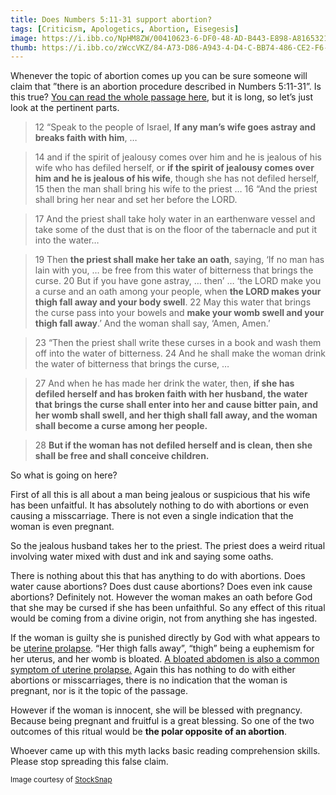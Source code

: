```yaml
---
title: Does Numbers 5:11-31 support abortion?
tags: [Criticism, Apologetics, Abortion, Eisegesis]
image: https://i.ibb.co/NpHM8ZW/00410623-6-DF0-48-AD-B443-E898-A8165321.jpg
thumb: https://i.ibb.co/zWccVKZ/84-A73-D86-A943-4-D4-C-BB74-486-CE2-F6-E5-D9.jpg
---
```

Whenever the topic of abortion comes up you can be sure someone will claim that ”there is an abortion procedure described in Numbers 5:11-31”. Is this true? [You can read the whole passage here](https://biblehub.com/bsb/numbers/5.htm), but it is long, so let’s just look at the pertinent parts.

> 12 “Speak to the people of Israel, **If any man’s wife goes astray and breaks faith with him**, …

> 14 and if the spirit of jealousy comes over him and he is jealous of his wife who has defiled herself, or **if the spirit of jealousy comes over him and he is jealous of his wife**, though she has not defiled herself, 15 then the man shall bring his wife to the priest … 16 “And the priest shall bring her near and set her before the LORD.

> 17 And the priest shall take holy water in an earthenware vessel and take some of the dust that is on the floor of the tabernacle and put it into the water…

> 19 Then **the priest shall make her take an oath**, saying, ‘If no man has lain with you, … be free from this water of bitterness that brings the curse. 20 But if you have gone astray, … then’ … ‘the LORD make you a curse and an oath among your people, when **the LORD makes your thigh fall away and your body swell**. 22 May this water that brings the curse pass into your bowels and **make your womb swell and your thigh fall away**.’ And the woman shall say, ‘Amen, Amen.’

> 23 “Then the priest shall write these curses in a book and wash them off into the water of bitterness. 24 And he shall make the woman drink the water of bitterness that brings the curse, …

> 27 And when he has made her drink the water, then, **if she has defiled herself and has broken faith with her husband, the water that brings the curse shall enter into her and cause bitter pain, and her womb shall swell, and her thigh shall fall away, and the woman shall become a curse among her people.**

> 28 **But if the woman has not defiled herself and is clean, then she shall be free and shall conceive children.**

So what is going on here?

First of all this is all about a man being jealous or suspicious that his wife has been unfaitful. It has absolutely nothing to do with abortions or even causing a misscarriage. There is not even a single indication that the woman is even pregnant.

So the jealous husband takes her to the priest. The priest does a weird ritual involving water mixed with dust and ink and saying some oaths.

There is nothing about this that has anything to do with abortions. Does water cause abortions? Does dust cause abortions? Does even ink cause abortions? Definitely not. However the woman makes an oath before God that she may be cursed if she has been unfaithful. So any effect of this ritual would be coming from a divine origin, not from anything she has ingested.

If the woman is guilty she is punished directly by God with what appears to be [uterine prolapse](https://www.mayoclinic.org/diseases-conditions/uterine-prolapse/symptoms-causes/syc-20353458). “Her thigh falls away”, “thigh” being a euphemism for her uterus, and her womb is bloated. [A bloated abdomen is also a common symptom of uterine prolapse.](https://www.pelvicexercises.com.au/prolapse-diet/) Again this has nothing to do with either abortions or misscarriages, there is no indication that the woman is pregnant, nor is it the topic of the passage.

However if the woman is innocent, she will be blessed with pregnancy. Because being pregnant and fruitful is a great blessing. So one of the two outcomes of this ritual would be **the polar opposite of an abortion**.

Whoever came up with this myth lacks basic reading comprehension skills. Please stop spreading this false claim.

<sub> Image courtesy of [StockSnap](https://pixabay.com/users/stocksnap-894430/) </sub>
